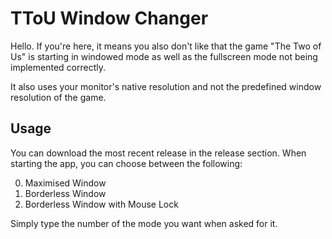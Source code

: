 
# TToU Window Changer

Hello.
If you're here, it means you also don't like that the game "The Two of Us"  is starting in windowed mode as well as the fullscreen mode not being implemented correctly.

It also uses your monitor's native resolution and not the predefined window resolution of the game.

## Usage
You can download the most recent release in the release section.
When starting the app, you can choose between the following:

 0. Maximised Window
 1. Borderless Window
 2. Borderless Window with Mouse Lock

Simply type the number of the mode you want when asked for it.
